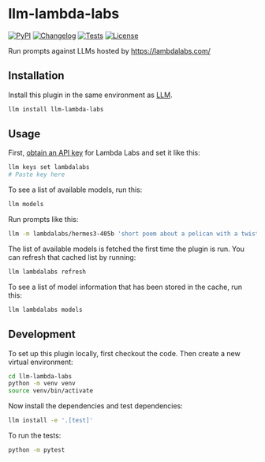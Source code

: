 # llm-lambda-labs

[![PyPI](https://img.shields.io/pypi/v/llm-lambda-labs.svg)](https://pypi.org/project/llm-lambda-labs/)
[![Changelog](https://img.shields.io/github/v/release/simonw/llm-lambda-labs?include_prereleases&label=changelog)](https://github.com/simonw/llm-lambda-labs/releases)
[![Tests](https://github.com/simonw/llm-lambda-labs/actions/workflows/test.yml/badge.svg)](https://github.com/simonw/llm-lambda-labs/actions/workflows/test.yml)
[![License](https://img.shields.io/badge/license-Apache%202.0-blue.svg)](https://github.com/simonw/llm-lambda-labs/blob/main/LICENSE)

Run prompts against LLMs hosted by https://lambdalabs.com/

## Installation

Install this plugin in the same environment as [LLM](https://llm.datasette.io/).
```bash
llm install llm-lambda-labs
```
## Usage

First, [obtain an API key](https://cloud.lambdalabs.com/api-keys) for Lambda Labs and set it like this:

```bash
llm keys set lambdalabs
# Paste key here
```

To see a list of available models, run this:

```bash
llm models
```
Run prompts like this:
```bash
llm -m lambdalabs/hermes3-405b 'short poem about a pelican with a twist'
```

The list of available models is fetched the first time the plugin is run. You can refresh that cached list by running:

```bash
llm lambdalabs refresh
```
To see a list of model information that has been stored in the cache, run this:

```bash
llm lambdalabs models
```

## Development

To set up this plugin locally, first checkout the code. Then create a new virtual environment:
```bash
cd llm-lambda-labs
python -m venv venv
source venv/bin/activate
```
Now install the dependencies and test dependencies:
```bash
llm install -e '.[test]'
```
To run the tests:
```bash
python -m pytest
```
